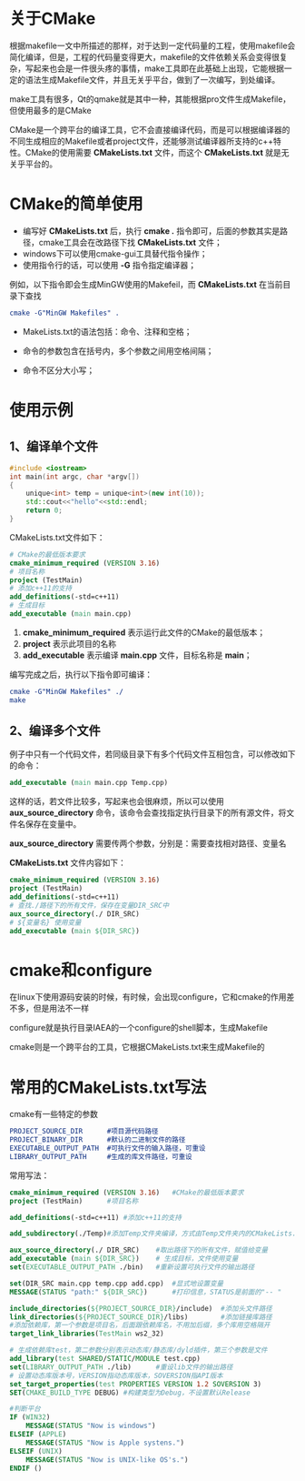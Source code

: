 # 关于CMake

根据makefile一文中所描述的那样，对于达到一定代码量的工程，使用makefile会简化编译，但是，工程的代码量变得更大，makefile的文件依赖关系会变得很复杂，写起来也会是一件很头疼的事情，make工具即在此基础上出现，它能根据一定的语法生成Makefile文件，并且无关乎平台，做到了一次编写，到处编译。

make工具有很多，Qt的qmake就是其中一种，其能根据pro文件生成Makefile，但使用最多的是CMake

CMake是一个跨平台的编译工具，它不会直接编译代码，而是可以根据编译器的不同生成相应的Makefile或者project文件，还能够测试编译器所支持的c++特性。CMake的使用需要 **CMakeLists.txt** 文件，而这个 **CMakeLists.txt** 就是无关乎平台的。

# CMake的简单使用

- 编写好 **CMakeLists.txt** 后，执行 **cmake .** 指令即可，后面的参数其实是路径，cmake工具会在改路径下找 **CMakeLists.txt** 文件；
- windows下可以使用cmake-gui工具替代指令操作；
- 使用指令行的话，可以使用 **-G** 指令指定编译器；

例如，以下指令即会生成MinGW使用的Makefeil，而 **CMakeLists.txt** 在当前目录下查找

```cmake
cmake -G"MinGW Makefiles" .
```

- MakeLists.txt的语法包括：命令、注释和空格；

- 命令的参数包含在括号内，多个参数之间用空格间隔；
- 命令不区分大小写；

# 使用示例

## 1、编译单个文件

```c++
#include <iostream>
int main(int argc, char *argv[])
{
    unique<int> temp = unique<int>(new int(10));
    std::cout<<"hello"<<std::endl;
    return 0;
}
```

CMakeLists.txt文件如下：

```cmake
# CMake的最低版本要求
cmake_minimum_required (VERSION 3.16)
# 项目名称
project (TestMain)
# 添加c++11的支持
add_definitions(-std=c++11)
# 生成目标
add_executable (main main.cpp)
```

1. **cmake_minimum_required** 表示运行此文件的CMake的最低版本；
2. **project** 表示此项目的名称
3. **add_executable** 表示编译 **main.cpp** 文件，目标名称是 **main**；

编写完成之后，执行以下指令即可编译：

```cmake
cmake -G"MinGW Makefiles" ./
make
```

## 2、编译多个文件

例子中只有一个代码文件，若同级目录下有多个代码文件互相包含，可以修改如下的命令：

```cmake
add_executable (main main.cpp Temp.cpp)
```

这样的话，若文件比较多，写起来也会很麻烦，所以可以使用 **aux_source_directory** 命令，该命令会查找指定执行目录下的所有源文件，将文件名保存在变量中。

**aux_source_directory** 需要传两个参数，分别是：需要查找相对路径、变量名

**CMakeLists.txt** 文件内容如下：

```cmake
cmake_minimum_required (VERSION 3.16)
project (TestMain)
add_definitions(-std=c++11)
# 查找./路径下的所有文件，保存在变量DIR_SRC中
aux_source_directory(./ DIR_SRC)
# ${变量名} 使用变量
add_executable (main ${DIR_SRC})
```

# cmake和configure

在linux下使用源码安装的时候，有时候，会出现configure，它和cmake的作用差不多，但是用法不一样

configure就是执行目录IAEA的一个configure的shell脚本，生成Makefile

cmake则是一个跨平台的工具，它根据CMakeLists.txt来生成Makefile的

# 常用的CMakeLists.txt写法

cmake有一些特定的参数

```cmake
PROJECT_SOURCE_DIR		#项目源代码路径
PROJECT_BINARY_DIR		#默认的二进制文件的路径
EXECUTABLE_OUTPUT_PATH	#可执行文件的输入路径，可重设
LIBRARY_OUTPUT_PATH		#生成的库文件路径，可重设
```

常用写法：

```cmake
cmake_minimum_required (VERSION 3.16)	#CMake的最低版本要求
project (TestMain)		#项目名称

add_definitions(-std=c++11)	#添加c++11的支持

add_subdirectory(./Temp)#添加Temp文件夹编译，方式由Temp文件夹内的CMakeLists.txt负责

aux_source_directory(./ DIR_SRC)	#取出路径下的所有文件，赋值给变量
add_executable (main ${DIR_SRC})	# 生成目标，文件使用变量
set(EXECUTABLE_OUTPUT_PATH ./bin)	#重新设置可执行文件的输出路径

set(DIR_SRC main.cpp temp.cpp add.cpp)	#显式地设置变量
MESSAGE(STATUS "path:" ${DIR_SRC})		#打印信息，STATUS是前面的"-- "

include_directories(${PROJECT_SOURCE_DIR}/include)	#添加头文件路径
link_directories(${PROJECT_SOURCE_DIR}/libs)		#添加链接库路径
#添加依赖库，第一个参数是项目名，后面跟依赖库名，不用加后缀，多个库用空格隔开
target_link_libraries(TestMain ws2_32)	

# 生成依赖库test，第二参数分别表示动态库/静态库/dyld插件，第三个参数是文件
add_library(test SHARED/STATIC/MODULE test.cpp)
set(LIBRARY_OUTPUT_PATH ./lib)		#重设lib文件的输出路径
# 设置动态库版本号，VERSION指动态库版本，SOVERSION指API版本
set_target_properties(test PROPERTIES VERSION 1.2 SOVERSION 3)
SET(CMAKE_BUILD_TYPE DEBUG) #构建类型为Debug，不设置默认Release

#判断平台
IF (WIN32)
	MESSAGE(STATUS "Now is windows")
ELSEIF (APPLE)
	MESSAGE(STATUS "Now is Apple systens.")
ELSEIF (UNIX)
	MESSAGE(STATUS "Now is UNIX-like OS's.")
ENDIF ()
```

